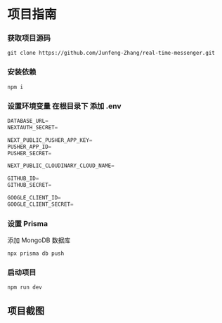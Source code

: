 # 项目指南

### 获取项目源码

```shell
git clone https://github.com/Junfeng-Zhang/real-time-messenger.git
```

### 安装依赖

```shell
npm i
```

### 设置环境变量 在根目录下 添加 .env


```js
DATABASE_URL=
NEXTAUTH_SECRET=

NEXT_PUBLIC_PUSHER_APP_KEY=
PUSHER_APP_ID=
PUSHER_SECRET=

NEXT_PUBLIC_CLOUDINARY_CLOUD_NAME=

GITHUB_ID=
GITHUB_SECRET=

GOOGLE_CLIENT_ID=
GOOGLE_CLIENT_SECRET=
```

### 设置 Prisma

添加 MongoDB 数据库

```shell
npx prisma db push
```

### 启动项目

```shell
npm run dev
```

## 项目截图

